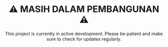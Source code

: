 <center>

# ⚠️ MASIH DALAM PEMBANGUNAN ⚠️

This project is currently in active development. Please be patient and make sure to check for updates regularly.

</center>
